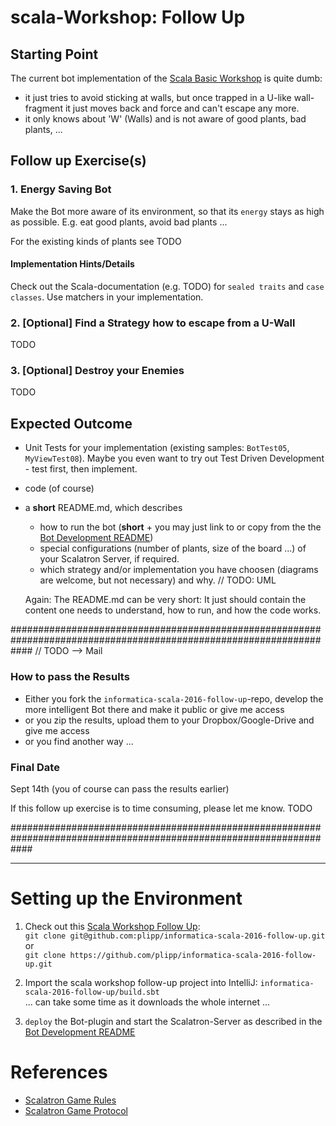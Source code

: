 scala-Workshop: Follow Up
=========================

## Starting Point
The current bot implementation of the [Scala Basic Workshop](https://github.com/plipp/informatica-scala-2016) is quite
dumb: 
- it just tries to avoid sticking at walls, but once trapped in a U-like wall-fragment it just moves back and force
and can't escape any more. 
- it only knows about 'W' (Walls) and is not aware of good plants, bad plants, ... 

## Follow up Exercise(s)

### 1. Energy Saving Bot
Make the Bot more aware of its environment, so that its `energy` stays as high as possible. E.g. eat good plants, avoid
bad plants ... 

For the existing kinds of plants see TODO

#### Implementation Hints/Details
Check out the Scala-documentation (e.g. TODO) for `sealed traits` and `case classes`. Use matchers in your implementation.

### 2. [Optional] Find a Strategy how to escape from a U-Wall
TODO

### 3. [Optional] Destroy your Enemies
TODO

## Expected Outcome
- Unit Tests for your implementation (existing samples: `BotTest05`, `MyViewTest08`). Maybe you even want to try out
  Test Driven Development - test first, then implement.  
- code (of course)
- a **short** README.md, which describes
    - how to run the bot (**short** + you may just link to or copy from the 
      the [Bot Development README](/home/plipp/work/My/informatica/informatica-scala-2016-follow-up/docs/bot-development/readme.md))
    - special configurations (number of plants, size of the board ...) of your Scalatron Server, if required. 
    - which strategy and/or implementation you have choosen (diagrams are welcome, but not necessary) and why. // TODO: UML
    
  Again: The README.md can be very short: It just should contain the content one needs to understand, how to run, and how the code works.
  
  
####################################################################################################################
// TODO --> Mail

### How to pass the Results
- Either you fork the `informatica-scala-2016-follow-up`-repo, develop the more intelligent Bot there and make it public
  or give me access
- or you zip the results, upload them to your Dropbox/Google-Drive and give me access
- or you find another way ...

### Final Date
Sept 14th (you of course can pass the results earlier)

If this follow up exercise is to time consuming, please let me know. TODO

  ####################################################################################################################
<hr>
  
# Setting up the Environment

1. Check out this [Scala Workshop Follow Up](https://github.com/plipp/informatica-scala-2016-follow-up):<br>
   `git clone git@github.com:plipp/informatica-scala-2016-follow-up.git` or <br>
   `git clone https://github.com/plipp/informatica-scala-2016-follow-up.git`

2. Import the scala workshop follow-up project into IntelliJ: `informatica-scala-2016-follow-up/build.sbt`<br>
   ... can take some time as it downloads the whole internet ...
   
3. `deploy` the Bot-plugin and start the Scalatron-Server as described in the [Bot Development README](/home/plipp/work/My/informatica/informatica-scala-2016-follow-up/docs/bot-development/readme.md)

# References

- [Scalatron Game Rules](https://github.com/plipp/scalatron/blob/master/Scalatron/doc/markdown/Scalatron%20Game%20Rules.md)
- [Scalatron Game Protocol](https://github.com/plipp/scalatron/blob/master/Scalatron/doc/markdown/Scalatron%20Protocol.md)
